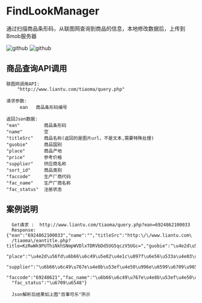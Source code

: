 FindLookManager
===============

通过扫描商品条形码，从联图网查询到商品的信息，本地修改数据后，上传到Bmob服务器


![github](https://github.com/Stonekity/FindLookManager/blob/master/screen/Screenshot1.png)
![github](https://github.com/Stonekity/FindLookManager/blob/master/screen/Screenshot2.png)


商品查询API调用
---------------

    联图网调用API: 
        "http://www.liantu.com/tiaoma/query.php"
    
    请求参数:
         ean   商品条形码编号
    
    返回Json数据:
    "ean"         商品条形码
    "name"        空
    "titleSrc"    商品名称(返回的是图片url，不是文本,需要特殊处理)
    "guobie"      商品国别
    "place"       商品产地
    "price"       参考价格
    "supplier"    供应商名称
    "sort_id"     商品类别
    "faccode"     生产厂商代码
    "fac_name"    生产厂商名称
    "fac_status"  注册状态
  

案例说明
--------

      Get请求 :  http://www.liantu.com/tiaoma/query.php?ean=6924862100033
      Response:  {"ean":"6924862100033","name":"","titleSrc":"http:\/\/www.liantu.com\
      /tiaoma\/eantitle.php?title=KzRwWk9PUThiNkhSNmpWVDlxTDRVbDd5UG5qczV5UGc=","guobie":"\u4e2d\u56fd",
      "place":"\u4e2d\u56fd\u6b66\u6c49\u5e02\u4e1c\u897f\u6e56\u533a\u4e03\u652f\u6c9f","price":2.5,
      "supplier":"\u6b66\u6c49\u767e\u4e8b\u53ef\u4e50\u996e\u6599\u6709\u9650\u516c\u53f8","sort_id":7,
      "faccode":"69248621","fac_name":"\u6b66\u6c49\u767e\u4e8b\u53ef\u4e50\u996e\u6599\u6709\u9650\u516c\u53f8",
      "fac_status":"\u6709\u6548"}
     
      Json解析后结果如上图"百事可乐"所示
      
  
  
